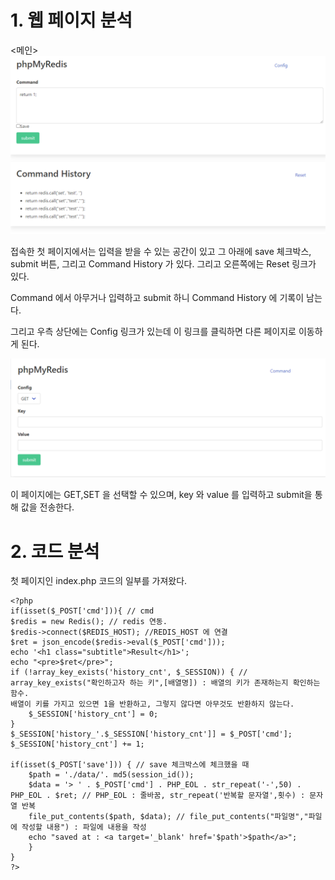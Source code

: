 <h1>1. 웹 페이지 분석</h1>

 

<메인>
![image](./image/phpMyRedis1.png)



접속한 첫 페이지에서는 입력을 받을 수 있는 공간이 있고 그 아래에 save 체크박스, submit 버튼, 그리고 Command History 가 있다. 그리고 오른쪽에는 Reset 링크가 있다. 

 

Command 에서 아무거나 입력하고 submit 하니 Command History 에 기록이 남는다.

 

그리고 우측 상단에는 Config 링크가 있는데 이 링크를 클릭하면 다른 페이지로 이동하게 된다.

 

<config>

![image](./image/phpMyRedis2.png)



이 페이지에는 GET,SET 을 선택할 수 있으며, key 와 value 를 입력하고 submit을 통해 값을 전송한다.

 
<h1>2. 코드 분석</h1>


첫 페이지인 index.php 코드의 일부를 가져왔다.


```
<?php 
if(isset($_POST['cmd'])){ // cmd
$redis = new Redis(); // redis 연동.
$redis->connect($REDIS_HOST); //REDIS_HOST 에 연결
$ret = json_encode($redis->eval($_POST['cmd']));
echo '<h1 class="subtitle">Result</h1>';
echo "<pre>$ret</pre>";
if (!array_key_exists('history_cnt', $_SESSION)) { // array_key_exists("확인하고자 하는 키",[배열명]) : 배열의 키가 존재하는지 확인하는 함수. 
배열이 키를 가지고 있으면 1을 반환하고, 그렇지 않다면 아무것도 반환하지 않는다.
	$_SESSION['history_cnt'] = 0;
}
$_SESSION['history_'.$_SESSION['history_cnt']] = $_POST['cmd'];
$_SESSION['history_cnt'] += 1;
             
if(isset($_POST['save'])) { // save 체크박스에 체크했을 때
	$path = './data/'. md5(session_id());
	$data = '> ' . $_POST['cmd'] . PHP_EOL . str_repeat('-',50) . PHP_EOL . $ret; // PHP_EOL : 줄바꿈, str_repeat('반복할 문자열',횟수) : 문자열 반복
	file_put_contents($path, $data); // file_put_contents("파일명","파일에 작성할 내용") : 파일에 내용을 작성
	echo "saved at : <a target='_blank' href='$path'>$path</a>";
	}
}
?>
```

